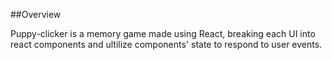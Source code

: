 ##Overview

Puppy-clicker is a memory game made using React, breaking each UI into react components and ultilize components' state to respond to user events.
